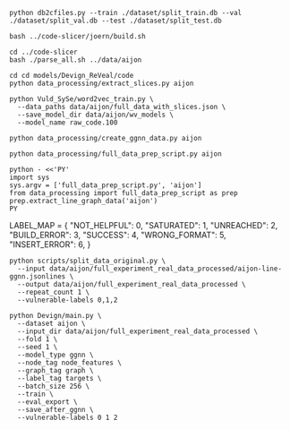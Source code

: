 ```
python db2cfiles.py --train ./dataset/split_train.db --val ./dataset/split_val.db --test ./dataset/split_test.db

```


```shell
bash ../code-slicer/joern/build.sh
```

```shell
cd ../code-slicer
bash ./parse_all.sh ../data/aijon
```


```
cd cd models/Devign_ReVeal/code
python data_processing/extract_slices.py aijon
```

```
python Vuld_SySe/word2vec_train.py \
  --data_paths data/aijon/full_data_with_slices.json \
  --save_model_dir data/aijon/wv_models \
  --model_name raw_code.100
```


```
python data_processing/create_ggnn_data.py aijon
```

```
python data_processing/full_data_prep_script.py aijon

```

```
python - <<'PY'
import sys
sys.argv = ['full_data_prep_script.py', 'aijon']
from data_processing import full_data_prep_script as prep
prep.extract_line_graph_data('aijon')
PY

```
LABEL_MAP = {
    "NOT_HELPFUL": 0,
    "SATURATED": 1,
    "UNREACHED": 2,
    "BUILD_ERROR": 3,
    "SUCCESS": 4,
    "WRONG_FORMAT": 5,
    "INSERT_ERROR": 6,
}
```
python scripts/split_data_original.py \
  --input data/aijon/full_experiment_real_data_processed/aijon-line-ggnn.jsonlines \
  --output data/aijon/full_experiment_real_data_processed \
  --repeat_count 1 \
  --vulnerable-labels 0,1,2

```

```
python Devign/main.py \
  --dataset aijon \
  --input_dir data/aijon/full_experiment_real_data_processed \
  --fold 1 \
  --seed 1 \
  --model_type ggnn \
  --node_tag node_features \
  --graph_tag graph \
  --label_tag targets \
  --batch_size 256 \
  --train \
  --eval_export \
  --save_after_ggnn \
  --vulnerable-labels 0 1 2

```